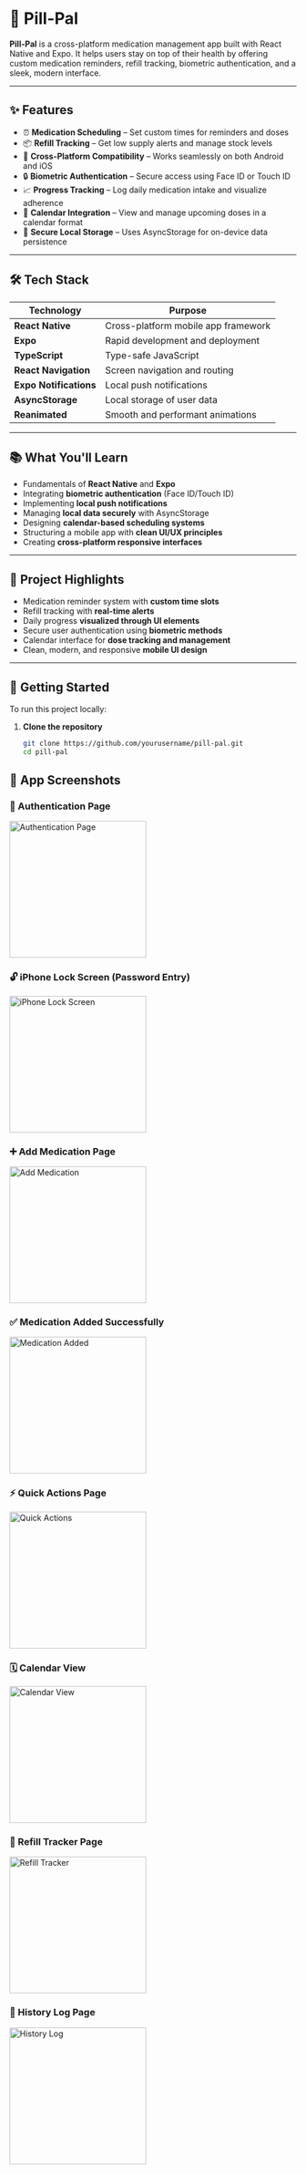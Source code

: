 # 💊 Pill-Pal

**Pill-Pal** is a cross-platform medication management app built with React Native and Expo. It helps users stay on top of their health by offering custom medication reminders, refill tracking, biometric authentication, and a sleek, modern interface.

---

## ✨ Features

- ⏰ **Medication Scheduling** – Set custom times for reminders and doses  
- 📦 **Refill Tracking** – Get low supply alerts and manage stock levels  
- 📲 **Cross-Platform Compatibility** – Works seamlessly on both Android and iOS  
- 🔒 **Biometric Authentication** – Secure access using Face ID or Touch ID  
- 📈 **Progress Tracking** – Log daily medication intake and visualize adherence  
- 📅 **Calendar Integration** – View and manage upcoming doses in a calendar format  
- 🔐 **Secure Local Storage** – Uses AsyncStorage for on-device data persistence  

---

## 🛠️ Tech Stack

| Technology             | Purpose                                |
|------------------------|----------------------------------------|
| **React Native**       | Cross-platform mobile app framework    |
| **Expo**               | Rapid development and deployment       |
| **TypeScript**         | Type-safe JavaScript                   |
| **React Navigation**   | Screen navigation and routing          |
| **Expo Notifications** | Local push notifications               |
| **AsyncStorage**       | Local storage of user data             |
| **Reanimated**         | Smooth and performant animations       |

---

## 📚 What You'll Learn

- Fundamentals of **React Native** and **Expo**
- Integrating **biometric authentication** (Face ID/Touch ID)
- Implementing **local push notifications**
- Managing **local data securely** with AsyncStorage
- Designing **calendar-based scheduling systems**
- Structuring a mobile app with **clean UI/UX principles**
- Creating **cross-platform responsive interfaces**

---

## 🧪 Project Highlights

- Medication reminder system with **custom time slots**
- Refill tracking with **real-time alerts**
- Daily progress **visualized through UI elements**
- Secure user authentication using **biometric methods**
- Calendar interface for **dose tracking and management**
- Clean, modern, and responsive **mobile UI design**

---

## 🚀 Getting Started

To run this project locally:

1. **Clone the repository**
   ```bash
   git clone https://github.com/yourusername/pill-pal.git
   cd pill-pal

## 📸 App Screenshots

### 🔐 Authentication Page  
<img src="assets/screenshots/authentication-page.jpg" alt="Authentication Page" width="240"/>

### 🔓 iPhone Lock Screen (Password Entry)  
<img src="assets/screenshots/iphone-lock-screen.jpg" alt="iPhone Lock Screen" width="240"/>

### ➕ Add Medication Page  
<img src="assets/screenshots/add-medication.jpg" alt="Add Medication" width="240"/>

### ✅ Medication Added Successfully  
<img src="assets/screenshots/medication-added.jpg" alt="Medication Added" width="240"/>

### ⚡ Quick Actions Page  
<img src="assets/screenshots/quick-actions.jpg" alt="Quick Actions" width="240"/>

### 🗓️ Calendar View  
<img src="assets/screenshots/calendar.jpg" alt="Calendar View" width="240"/>

### 💊 Refill Tracker Page  
<img src="assets/screenshots/refill-tracker.jpg" alt="Refill Tracker" width="240"/>

### 📜 History Log Page  
<img src="assets/screenshots/history-log.jpg" alt="History Log" width="240"/>

